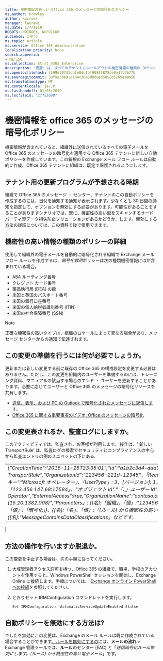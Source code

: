 ```yaml
---
title: 機密情報の新しい Office 365 のメッセージの暗号化のポリシー
ms.author: krowley
author: kccross
manager: laurawi
ms.date: 1/7/2019
ROBOTS: NOINDEX, NOFOLLOW
audience: ITPro
ms.topic: article
ms.service: Office 365 Administration
localization_priority: None
search.appverid:
- MET150
ms.collection: Strat_O365_Enterprise
description: '概要: は、すべてのテナントにロールアウトの機密情報の種類の Office 365 のメッセージの暗号化ポリシーを自動的に適用します。'
ms.openlocfilehash: f5996707d1cafe8dc1bf90856878de0a4fb7b77b
ms.sourcegitcommit: 30faa3ba91cab4c36e3d8d8ed5858d5269ea8a56
ms.translationtype: MT
ms.contentlocale: ja-JP
ms.lasthandoff: 01/08/2019
ms.locfileid: "27752090"
---
```

# <a name="office-365-message-encryption-policy-for-sensitive-information"></a>機密情報を office 365 のメッセージの暗号化ポリシー

機密情報が含まれていると、組織外に送信されているすべての電子メールを Office 365 のメッセージの暗号化を適用する Office 365 テナントに新しい自動ポリシーを作成しています。この新規の Exchange メール フロー ルールは自動的に作成、Office 365 テナントに組織は、既定で保護されるようにします。

## <a name="when-to-expect-the-update-for-your-tenant"></a>テナント用の更新プログラムが予想される時期

組織で Office 365 のメッセージ ・ センター、テナントのこの自動ポリシーを作成するのには、日付を通知する通知が表示されます。少なくとも 30 日間の通知を指定して、オプションを無効にする必要があります。可能性があることをすることがありますシナリオでは、既に、機密性の高い型をスキャンするサード パーティ製データ損失防止ソリューションがあるかどうか、します。無効にする方法の詳細については、この資料で後で使用できます。

## <a name="sensitive-information-type-policy-details"></a>機密性の高い情報の種類のポリシーの詳細

使用して組織外の電子メールを自動的に暗号化される組織で Exchange メール フロー ルールを作成するは、*暗号化専用*ポリシーは次の種類機密情報にはが含まれている場合。

- ABA ルーティング番号
- クレジット カード番号
- 薬品執行局 (DEA) の数
- 米国と英国のパスポート番号
- 米国の銀行口座番号
- 米国の個人納税者識別番号 (ITIN)
- 米国の社会保障番号 (SSN)

> [!Note]
> 正確な機密性の高いタイプは、組織のロケールによって異なる場合があり、メッセージ センターからの通知で伝達されます。

## <a name="what-do-i-need-to-do-to-prepare-for-this-change"></a>この変更の準備を行うには何が必要でしょうか。

更新または新しい変更する前に既存の Office 365 の構成設定を変更する必要はありません。ただし、この変更を組織内のユーザーを準備するのには、トレーニング資料、マニュアルの該当する場合のエンド ・ ユーザーを更新することがあります。必要に応じてユーザーと Office 365 のメッセージの暗号化リソースを共有します。

- [送信、表示、および PC の Outlook で暗号化されたメッセージに返信します。](https://support.office.com/article/send-view-and-reply-to-encrypted-messages-in-outlook-for-pc-eaa43495-9bbb-4fca-922a-df90dee51980)
- [Office 365 に関する重要事項のビデオ: Office のメッセージの暗号化](https://youtu.be/CQR0cG_iEUc)

## <a name="how-will-this-change-be-represented-in-the-audit-log"></a>この変更表されるか、監査ログにしますか。

このアクティビティでは、監査され、お客様が利用します。 操作は、' 新しい TransportRule' は、監査ログの検索でセキュリティとコンプライアンスの中心から監査エントリの例のスニペットの下にある.

|     |
| --- |
| *{"CreationTime":"2018-11-28T23:35:01","Id":"a1b2c3d4-daa0-4c4f-a019-03a1234a1b0c","Operation":"New-TransportRule","OrganizationId":"123456-221d-12345"、「RecordType」: 1 の場合、"ResultStatus":"True"、"ユーザーのキー":"Microsoft オペレーター」、「UserType」: 3、[バージョン]: 1、「ワークロード」:「交換」、"ClientIP":「123.456.147.68:17584」、"オブジェクト Id":"「、」ユーザー Id":"マイクロソフトの Operator","ExternalAccess":true,"OrganizationName":"contoso.onmicrosoft.com","OriginatingServer":"CY4PR13MBXXXX (15.20.1382.008)","Parameters」: {[名]:「組織」、「値」:"123456 221 d-12346"{[名]:"ApplyRightsProtectionTemplate"、「値」:「暗号化」}、{[名]:「名」、「値」:「(ルール) から機密性の高い電子メールを送信を暗号化する」}、{[名]:"MessageContainsDataClassifications」などです。*
 |

## <a name="how-do-i-opt-out"></a>方法の操作を行いますか脱退か。

この変更を中止する場合は、次の手順に従ってください。

1. 大域管理者アクセス許可を持つ、Office 365 の組織で、職場、学校のアカウントを使用すると、Windows PowerShell セッションを開始し、Exchange Online に接続します。手順については、 [Exchange オンライン PowerShell への接続](https://aka.ms/exopowershell)を参照してください。
2. とおりセット IRMConfiguration コマンドレットを実行します。

   ```
   Set-IRMConfiguration -AutomaticServiceUpdateEnabled $false
   ```

## <a name="how-do-i-disable-the-automatic-policy"></a>自動ポリシーを無効にする方法は?

でしたを無効にこの変更は、Exchange のメール ルールは既に作成されている場合することができます[、ルールを無効にするの](https://docs.microsoft.com/exchange/security-and-compliance/mail-flow-rules/manage-mail-flow-rules#enable-or-disable-a-mail-flow-rule)には、**メールの流れ** > Exchange 管理ツールでは、**ルール**のセンター (EAC) と「*送信暗号化ルール無効にします。(ルール) から機密性の高い電子メール*」です。
